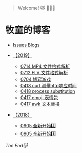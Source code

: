 > Welcome! :cat: :clap::clap::clap:

# 牧童的博客

* [Issues Blogs](https://github.com/ssdr/blog/issues)

* [【2019】](2019)
  * [0714 MP4 文件格式解析](https://github.com/ssdr/blog/issues/6)
  * [0712 FLV 文件格式解析](https://github.com/ssdr/blog/issues/5)
  * [0704 博弈游戏](https://github.com/ssdr/blog/issues/4)
  * [0418 curl 测量http响应时间](2019/0418-curl.md)
  * [0418 process substitution](https://github.com/ssdr/blog/issues/3)
  * [0417 emoji 表情包](https://github.com/ssdr/blog/issues/2)
  * [0417 awk 文本替换](2019/0417-templater.md)

* [【2018】](2018)
  * [0905 全新开始:two:](https://github.com/ssdr/blog/issues/1)
  * [0905 全新开始:one:](2018/0905-beginning.md)

*The End:cat:*
